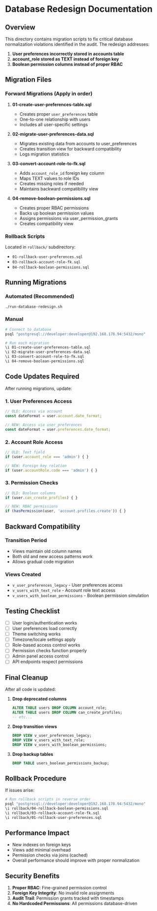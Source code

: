 # Database Redesign Documentation

## Overview

This directory contains migration scripts to fix critical database normalization violations identified in the audit. The redesign addresses:

1. **User preferences incorrectly stored in accounts table**
2. **account_role stored as TEXT instead of foreign key**
3. **Boolean permission columns instead of proper RBAC**

## Migration Files

### Forward Migrations (Apply in order)

1. **01-create-user-preferences-table.sql**
   - Creates proper `user_preferences` table
   - One-to-one relationship with users
   - Includes all user-specific settings

2. **02-migrate-user-preferences-data.sql**
   - Migrates existing data from accounts to user_preferences
   - Creates transition view for backward compatibility
   - Logs migration statistics

3. **03-convert-account-role-to-fk.sql**
   - Adds `account_role_id` foreign key column
   - Maps TEXT values to role IDs
   - Creates missing roles if needed
   - Maintains backward compatibility view

4. **04-remove-boolean-permissions.sql**
   - Creates proper RBAC permissions
   - Backs up boolean permission values
   - Assigns permissions via user_permission_grants
   - Creates compatibility view

### Rollback Scripts

Located in `rollback/` subdirectory:
- `01-rollback-user-preferences.sql`
- `03-rollback-account-role-fk.sql`
- `04-rollback-boolean-permissions.sql`

## Running Migrations

### Automated (Recommended)
```bash
./run-database-redesign.sh
```

### Manual
```bash
# Connect to database
psql "postgresql://developer:developer@192.168.178.94:5432/mono"

# Run each migration
\i 01-create-user-preferences-table.sql
\i 02-migrate-user-preferences-data.sql
\i 03-convert-account-role-to-fk.sql
\i 04-remove-boolean-permissions.sql
```

## Code Updates Required

After running migrations, update:

### 1. User Preferences Access
```typescript
// OLD: Access via account
const dateFormat = user.account.date_format;

// NEW: Access via user_preferences
const dateFormat = user.preferences.date_format;
```

### 2. Account Role Access
```typescript
// OLD: Text field
if (user.account_role === 'admin') { }

// NEW: Foreign key relation
if (user.accountRole.code === 'admin') { }
```

### 3. Permission Checks
```typescript
// OLD: Boolean columns
if (user.can_create_profiles) { }

// NEW: RBAC permissions
if (hasPermission(user, 'account.profiles.create')) { }
```

## Backward Compatibility

### Transition Period
- Views maintain old column names
- Both old and new access patterns work
- Allows gradual code migration

### Views Created
- `v_user_preferences_legacy` - User preferences access
- `v_users_with_text_role` - Account role text access
- `v_users_with_boolean_permissions` - Boolean permission simulation

## Testing Checklist

- [ ] User login/authentication works
- [ ] User preferences load correctly
- [ ] Theme switching works
- [ ] Timezone/locale settings apply
- [ ] Role-based access control works
- [ ] Permission checks function properly
- [ ] Admin panel access control
- [ ] API endpoints respect permissions

## Final Cleanup

After all code is updated:

1. **Drop deprecated columns**
   ```sql
   ALTER TABLE users DROP COLUMN account_role;
   ALTER TABLE users DROP COLUMN can_create_profiles;
   -- etc...
   ```

2. **Drop transition views**
   ```sql
   DROP VIEW v_user_preferences_legacy;
   DROP VIEW v_users_with_text_role;
   DROP VIEW v_users_with_boolean_permissions;
   ```

3. **Drop backup tables**
   ```sql
   DROP TABLE users_boolean_permissions_backup;
   ```

## Rollback Procedure

If issues arise:

```bash
# Run rollback scripts in reverse order
psql "postgresql://developer:developer@192.168.178.94:5432/mono"
\i rollback/04-rollback-boolean-permissions.sql
\i rollback/03-rollback-account-role-fk.sql
\i rollback/01-rollback-user-preferences.sql
```

## Performance Impact

- New indexes on foreign keys
- Views add minimal overhead
- Permission checks via joins (cached)
- Overall performance should improve with proper normalization

## Security Benefits

1. **Proper RBAC**: Fine-grained permission control
2. **Foreign Key Integrity**: No invalid role assignments
3. **Audit Trail**: Permission grants tracked with timestamps
4. **No Hardcoded Permissions**: All permissions database-driven